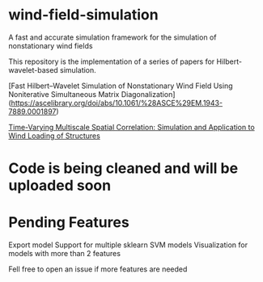 # wind-field-simulation
A fast and accurate simulation framework for the simulation of nonstationary wind fields

This repository is the implementation of a series of papers for Hilbert-wavelet-based simulation.

[Fast Hilbert–Wavelet Simulation of Nonstationary Wind Field Using Noniterative Simultaneous Matrix Diagonalization]
(https://ascelibrary.org/doi/abs/10.1061/%28ASCE%29EM.1943-7889.0001897)

[Time-Varying Multiscale Spatial Correlation: Simulation and Application to Wind Loading of Structures](https://ascelibrary.org/doi/abs/10.1061/(ASCE)ST.1943-541X.0002689)

# Code is being cleaned and will be uploaded soon

# Pending Features
Export model
Support for multiple sklearn SVM models
Visualization for models with more than 2 features

Fell free to open an issue if more features are needed
